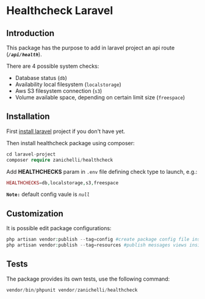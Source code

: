 # Healthcheck Laravel

## Introduction

This package has the purpose to add in laravel project an api route (**_`/api/health`_**).

There are 4 possible system checks:

- Database status (`db`)
- Availability local filesystem (`localstorage`)
- Aws S3 filesystem connection (`s3`)
- Volume available space, depending on certain limit size (`freespace`)

## Installation

First [install laravel](https://laravel.com/docs/6.x) project if you don't have yet.

Then install healthcheck package using composer:

```php
cd laravel-project
composer require zanichelli/healthcheck
```

Add **HEALTHCHECKS** param in `.env` file defining check type to launch, e.g.:

```php
HEALTHCHECKS=db,localstorage,s3,freespace
```

**`Note:`** default config vaule is _`null`_

## Customization

It is possible edit package configurations:

```php
php artisan vendor:publish --tag=config #create package config file inside own config folder
php artisan vendor:publish --tag=resources #publish messages views inside resources folder
```

## Tests

The package provides its own tests, use the following command:

```php
vendor/bin/phpunit vendor/zanichelli/healthcheck
```
